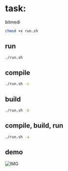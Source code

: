 # task: 
bitmedi
```bash
chmod +x run.sh
```
## run
```bash
./run.sh
```
## compile
```bash
./run.sh -c
```

## build
```bash
./run.sh -b
```
## compile, build, run
```bash
./run.sh -a 
```
## demo
![IMG](https://raw.githubusercontent.com/async4/grid/main/Diagram.png)
